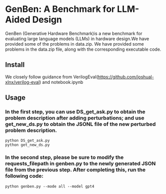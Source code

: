 # GenBen: A Benchmark for LLM-Aided Design
 GenBen (Generative Hardware Benchmark)is a new benchmark for evaluating large language models (LLMs) in hardware design.We have provided some of the problems in data.zip. We have provided some problems in the data.zip file, along with the corresponding executable code.
## Install
We closely follow guidance from VerilogEval(https://github.com/joshual-xlnx/verilog-eval) and notebook.ipynb 
## Usage  
### In the first step, you can use DS_get_ask.py to obtain the problem description after adding perturbations; and use get_new_ds.py to obtain the JSONL file of the new perturbed problem description.
```
python DS_get_ask.py
python get_new_ds.py
```
### In the second step, please be sure to modify the requests_filepath in genben.py to the newly generated JSON file from the previous step. After completing this, run the following code:
```python genben.py --mode all --model gpt4```
